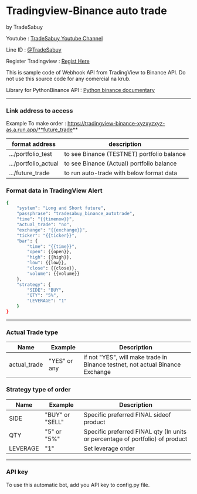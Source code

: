 # Tradingview-Binance auto trade

by TradeSabuy

Youtube : [TradeSabuy Youtube Channel](https://www.youtube.com/c/TradeSabuy)

Line ID : [@TradeSabuy](https://line.me/R/ti/p/@tradesabuy)

Register Tradingview : [Regist Here](https://th.tradingview.com/gopro/?share_your_love=shyStork66653)

This is sample code of Webhook API from TradingView to Binance API.
Do not use this source code for any comercial na krub.

Library for PythonBinance API : [Python binance documentary](https://python-binance.readthedocs.io/en/latest/)

---

### Link address to access

Example To make order : https://tradingview-binance-xyzxyzxyz-as.a.run.app/**future_trade**


| format address       | description                                |
| ---------------------- | -------------------------------------------- |
| .../portfolio_test   | to see Binance (TESTNET) portfolio balance |
| .../portfolio_actual | to see Binance (Actual) portfolio balance  |
| .../future_trade     | to run auto-trade with below format data   |


### Format data in TradingView Alert

```bash
{
	"system": "Long and Short future",
	"passphrase": "tradesabuy_binance_autotrade",
	"time": "{{timenow}}",
	"actual_trade": "no",
	"exchange": "{{exchange}}",
	"ticker": "{{ticker}}",
	"bar": {
		"time": "{{time}}",
		"open": {{open}},
		"high": {{high}},
		"low": {{low}},
		"close": {{close}},
		"volume": {{volume}}
	},
	"strategy": {
		"SIDE": "BUY",
		"QTY": "5%",
		"LEVERAGE": "1"
	}
}
```

---

### Actual Trade type


| Name         | Example      | Description                                                                   |
| -------------- | -------------- | ------------------------------------------------------------------------------- |
| actual_trade | "YES" or any | if not "YES", will make trade in Binance testnet, not actual Binance Exchange |

### Strategy type of order


| Name     | Example         | Description                                                                   |
| ---------- | ----------------- | ------------------------------------------------------------------------------- |
| SIDE     | "BUY" or "SELL" | Specific preferred FINAL sideof product                                       |
| QTY      | "5" or "5%"     | Specific preferred FINAL qty (In units or percentage of portfolio) of product |
| LEVERAGE | "1"             | Set leverage order                                                            |

---

### API key

To use this automatic bot, add you API key to config.py file.

